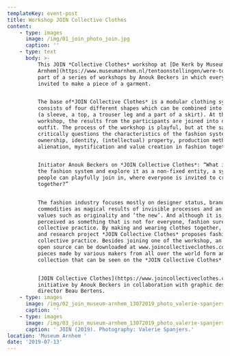 ```yaml
---
templateKey: event-post
title: Workshop JOIN Collective Clothes
content:
    - type: images
      image: /img/01_join_photo_join.jpg
      caption: ''
    - type: text
      body: >-
          This JOIN *Collective Clothes* workshop at [De Kerk by Museum
          Arnhem](https://www.museumarnhem.nl/tentoonstellingen/were-together/) is
          part of a series of workshops by Anouk Beckers in which everyone is
          invited to make a piece of a garment.


          The base of*JOIN Collective Clothes* is a modular clothing system that
          consists of four different shapes which can be combined into a full outfit
          (a sleeve, a top, a trouser leg and a part of a skirt). At the end of the
          workshop, the results from the participants are joined into one complete
          outfit. The process of the workshop is playful, but at the same time it
          critically questions the characteristics of the fashion system exploring
          ownership, identity, (intellectual) property, production methods,
          alienation, mystification and value creation in fashion together.


          Initiator Anouk Beckers on *JOIN Collective Clothes*: “What if we open up
          the fashion system and explore it as a non-fixed entity, a system where
          people can playfully join in, where everyone is invited to create fashion
          together?”


          The fashion industry focuses mostly on designer status, brand identity,
          commodities as magical results of invisible processes and an adoration of
          values such as originality and ‘the new’. And although it is often
          perceived as something that is not for everyone, fashion surely is a
          collective practice. By making and wearing clothes together, the design
          and research project *JOIN Collective Clothes* proposes fashion as a
          collective practice. Besides joining one of the workshop, an easy-to-use
          open source can be downloaded at www.joincollectiveclothes.com/manual. The
          pieces made by various makers from all over the world form an ever-growing
          collection that can be seen on the *JOIN Collective Clothes* website.


          [JOIN Collective Clothes](https://www.joincollectiveclothes.com/) is an
          initiative by Anouk Beckers in collaboration with graphic designer and art
          director Beau Bertens.
    - type: images
      image: /img/02_join_museum-arnhem_13072019_photo_valerie-spanjers.jpg
      caption: ''
    - type: images
      image: /img/03_join_museum-arnhem_13072019_photo_valerie-spanjers.jpg
      caption: ' JOIN (2019). Photography: Valerie Spanjers.'
location: 'Museum Arnhem '
date: '2019-07-13'
---
```

